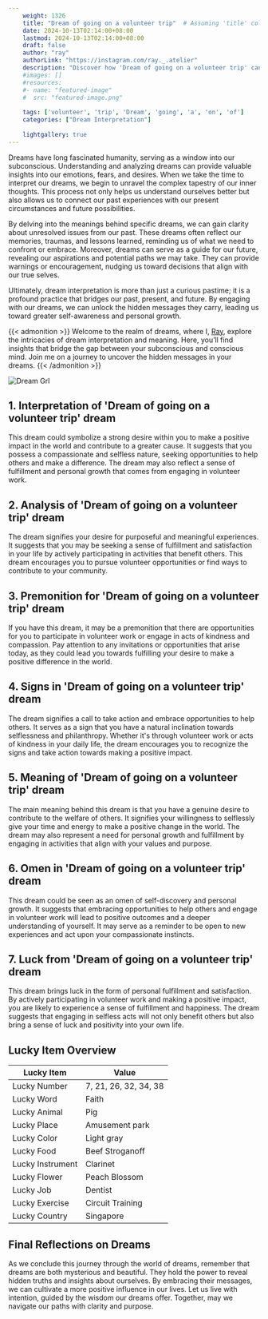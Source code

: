 ```yaml
---
    weight: 1326
    title: "Dream of going on a volunteer trip"  # Assuming 'title' column exists
    date: 2024-10-13T02:14:00+08:00
    lastmod: 2024-10-13T02:14:00+08:00
    draft: false
    author: "ray"
    authorLink: "https://instagram.com/ray._.atelier"
    description: "Discover how 'Dream of going on a volunteer trip' can interpret your future and uncover its significant meanings in your life."
    #images: []
    #resources:
    #- name: "featured-image"
    #  src: "featured-image.png"
    
    tags: ['volunteer', 'trip', 'Dream', 'going', 'a', 'on', 'of']
    categories: ["Dream Interpretation"]
    
    lightgallery: true
---
```

    
Dreams have long fascinated humanity, serving as a window into our subconscious. Understanding and analyzing dreams can provide valuable insights into our emotions, fears, and desires. When we take the time to interpret our dreams, we begin to unravel the complex tapestry of our inner thoughts. This process not only helps us understand ourselves better but also allows us to connect our past experiences with our present circumstances and future possibilities.

By delving into the meanings behind specific dreams, we can gain clarity about unresolved issues from our past. These dreams often reflect our memories, traumas, and lessons learned, reminding us of what we need to confront or embrace. Moreover, dreams can serve as a guide for our future, revealing our aspirations and potential paths we may take. They can provide warnings or encouragement, nudging us toward decisions that align with our true selves.

Ultimately, dream interpretation is more than just a curious pastime; it is a profound practice that bridges our past, present, and future. By engaging with our dreams, we can unlock the hidden messages they carry, leading us toward greater self-awareness and personal growth.

{{< admonition >}}
Welcome to the realm of dreams, where I, [Ray](https://instagram.com/ray._.atelier), explore the intricacies of dream interpretation and meaning. Here, you’ll find insights that bridge the gap between your subconscious and conscious mind. Join me on a journey to uncover the hidden messages in your dreams.
{{< /admonition >}}

![Dream Grl](https://cdn.pixabay.com/photo/2017/11/02/03/35/gothic-2910057_1280.jpg "Dream Grl")

## 1. Interpretation of 'Dream of going on a volunteer trip' dream
 This dream could symbolize a strong desire within you to make a positive impact in the world and contribute to a greater cause. It suggests that you possess a compassionate and selfless nature, seeking opportunities to help others and make a difference. The dream may also reflect a sense of fulfillment and personal growth that comes from engaging in volunteer work.

## 2. Analysis of 'Dream of going on a volunteer trip' dream
 The dream signifies your desire for purposeful and meaningful experiences. It suggests that you may be seeking a sense of fulfillment and satisfaction in your life by actively participating in activities that benefit others. This dream encourages you to pursue volunteer opportunities or find ways to contribute to your community.

## 3. Premonition for 'Dream of going on a volunteer trip' dream
 If you have this dream, it may be a premonition that there are opportunities for you to participate in volunteer work or engage in acts of kindness and compassion. Pay attention to any invitations or opportunities that arise today, as they could lead you towards fulfilling your desire to make a positive difference in the world.

## 4. Signs in 'Dream of going on a volunteer trip' dream
 The dream signifies a call to take action and embrace opportunities to help others. It serves as a sign that you have a natural inclination towards selflessness and philanthropy. Whether it's through volunteer work or acts of kindness in your daily life, the dream encourages you to recognize the signs and take action towards making a positive impact.

## 5. Meaning of 'Dream of going on a volunteer trip' dream
 The main meaning behind this dream is that you have a genuine desire to contribute to the welfare of others. It signifies your willingness to selflessly give your time and energy to make a positive change in the world. The dream may also represent a need for personal growth and fulfillment by engaging in activities that align with your values and purpose.

## 6. Omen in 'Dream of going on a volunteer trip' dream
 This dream could be seen as an omen of self-discovery and personal growth. It suggests that embracing opportunities to help others and engage in volunteer work will lead to positive outcomes and a deeper understanding of yourself. It may serve as a reminder to be open to new experiences and act upon your compassionate instincts.

## 7. Luck from 'Dream of going on a volunteer trip' dream
 This dream brings luck in the form of personal fulfillment and satisfaction. By actively participating in volunteer work and making a positive impact, you are likely to experience a sense of fulfillment and happiness. The dream suggests that engaging in selfless acts will not only benefit others but also bring a sense of luck and positivity into your own life.

## Lucky Item Overview
| Lucky Item          | Value              |
|---------------|--------------------|
| Lucky Number        | 7, 21, 26, 32, 34, 38  |
| Lucky Word          | Faith |
| Lucky Animal        | Pig |
| Lucky Place         | Amusement park     |
| Lucky Color         | Light gray     |
| Lucky Food          | Beef Stroganoff      |
| Lucky Instrument    | Clarinet |
| Lucky Flower        | Peach Blossom    |
| Lucky Job           | Dentist       |
| Lucky Exercise      | Circuit Training  |
| Lucky Country       | Singapore    |


##  Final Reflections on Dreams

As we conclude this journey through the world of dreams, remember that dreams are both mysterious and beautiful. They hold the power to reveal hidden truths and insights about ourselves. By embracing their messages, we can cultivate a more positive influence in our lives. Let us live with intention, guided by the wisdom our dreams offer. Together, may we navigate our paths with clarity and purpose.
